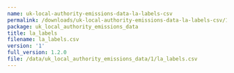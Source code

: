 ```yaml
---
name: uk-local-authority-emissions-data-la-labels-csv
permalink: /downloads/uk-local-authority-emissions-data-la-labels-csv/1
package: uk_local_authority_emissions_data
title: la_labels
filename: la_labels.csv
version: '1'
full_version: 1.2.0
file: /data/uk_local_authority_emissions_data/1/la_labels.csv
---
```

